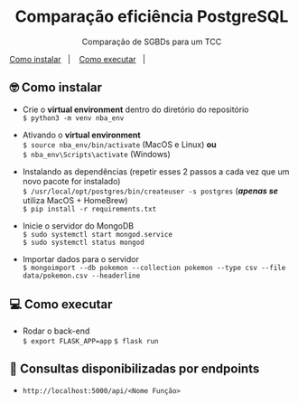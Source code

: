 <h1 align="center">Comparação eficiência PostgreSQL</h1>

<p align="center">
  <p align="center">Comparação de SGBDs para um TCC</p>
  <a href="#-como-instalar">Como instalar</a>&nbsp;&nbsp;&nbsp;|&nbsp;&nbsp;&nbsp;
  <a href="#-como-executar">Como executar</a>&nbsp;&nbsp;&nbsp;|&nbsp;&nbsp;&nbsp;
</p>

## 🤓 Como instalar
* Crie o **virtual environment** dentro do diretório do repositório<br>
`$ python3 -m venv nba_env`<br>

* Ativando o **virtual environment**<br>
`$ source nba_env/bin/activate` (MacOS e Linux) **ou** <br>
`$ nba_env\Scripts\activate` (Windows)<br>

* Instalando as dependências (repetir esses 2 passos a cada vez que um novo pacote for instalado)<br>
`$ /usr/local/opt/postgres/bin/createuser -s postgres` (***apenas se*** utiliza MacOS + HomeBrew)<br>
`$ pip install -r requirements.txt`<br>

* Inicie o servidor do MongoDB<br>
`$ sudo systemctl start mongod.service`<br>
`$ sudo systemctl status mongod`<br>

* Importar dados para o servidor <br>
`$ mongoimport --db pokemon --collection pokemon --type csv --file data/pokemon.csv --headerline` <br>

## 💻 Como executar
* Rodar o back-end<br>
`$ export FLASK_APP=app`
`$ flask run`

## 🎯 Consultas disponibilizadas por endpoints
*  `http://localhost:5000/api/<Nome Função>`
